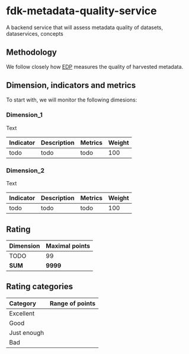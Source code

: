 # fdk-metadata-quality-service
A backend service that will assess metadata quality of datasets, dataservices, concepts

## Methodology
We follow closely how [EDP](https://www.europeandataportal.eu/mqa/methodology?locale=en) measures the quality of harvested metadata.

## Dimension, indicators and metrics
To start with, we will monitor the following dimesions:

### Dimension_1
Text

| Indicator | Description | Metrics | Weight |
| :-------- | :---------- | :------ | :----- |
| todo      | todo        | todo    | 100    |

### Dimension_2
Text

| Indicator | Description | Metrics | Weight |
| :-------- | :---------- | :------ | :----- |
| todo      | todo        | todo    | 100    |

## Rating
| Dimension | Maximal points |
| :-------- | :------------- |
| TODO      |  99            |
| __SUM__   | __9999__       |

## Rating categories
| Category    | Range of points |
| :---------- | :-------------  |
| Excellent   |                 |
| Good        |                 |
| Just enough |                 |
| Bad         |                 |
